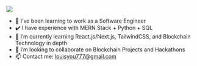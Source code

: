 ![](https://user-images.githubusercontent.com/81671608/164879257-9d0c7413-8f6b-40c9-8954-361ca5c7c6a8.gif)
- 🏫 I've been learning to work as a Software Engineer
- ✔️ I have experience with MERN Stack + Python + SQL
- 📖 I’m currently learning React.js/Next.js, TailwindCSS, and Blockchain Technology in depth
- 💞️ I’m looking to collaborate on Blockchain Projects and Hackathons
- 📫 Contact me: louisyou777@gmail.com

<!---
YouCodes/YouCodes is a ✨ special ✨ repository because its `README.md` (this file) appears on your GitHub profile.
You can click the Preview link to take a look at your changes.
--->
